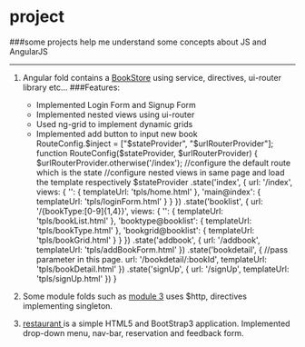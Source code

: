# project
###some projects help me understand some concepts about JS and AngularJS 

***

1. Angular fold contains a [BookStore](https://jinmingshi.github.io/project/angular%20demo/BookStore/#/index) using service, directives, ui-router library etc...
###Features:
   - Implemented Login Form and Signup Form
   - Implemented nested views using ui-router
   - Used ng-grid to implement dynamic grids
   - Implemented add button to input new book  
    RouteConfig.$inject = ["$stateProvider", "$urlRouterProvider"];
    function RouteConfig($stateProvider, $urlRouterProvider) {
      $urlRouterProvider.otherwise('/index');
    //configure the default route which is the state
    //configure nested views in same page and load the template respectively
   $stateProvider
    .state('index', {
        url: '/index',
        views: {
            '': {
                templateUrl: 'tpls/home.html'
            },
            'main@index': {
                templateUrl: 'tpls/loginForm.html'
            }
        }
    })
    .state('booklist', {
        url: '/{bookType:[0-9]{1,4}}',
        views: { 
            '': {
                templateUrl: 'tpls/bookList.html'
            },
            'booktype@booklist': {
                templateUrl: 'tpls/bookType.html'
            },
            'bookgrid@booklist': {
                templateUrl: 'tpls/bookGrid.html'
            }
        }
    })
    .state('addbook', {
        url: '/addbook',
        templateUrl: 'tpls/addBookForm.html'
    })
    .state('bookdetail', {
        //pass parameter in this page.
        url: '/bookdetail/:bookId',
        templateUrl: 'tpls/bookDetail.html'
    })
    .state('signUp', {
        url: '/signUp',
        templateUrl: 'tpls/signUp.html'
    })
}
2. Some module folds such as [module 3](https://jinmingshi.github.io/project/angular%20demo/modules/assignment3/index.html) uses $http, directives implementing singleton.    
   
3. [restaurant ](https://jinmingshi.github.io/project/restaurant/index.html) is a simple HTML5 and BootStrap3 application. Implemented drop-down menu, nav-bar, reservation and feedback form. 
